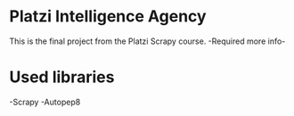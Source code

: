 # Platzi Intelligence Agency

This is the final project from the Platzi Scrapy course.
-Required more info-

# Used libraries

-Scrapy
-Autopep8